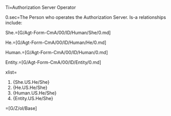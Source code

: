 Ti=Authorization Server Operator

0.sec=The Person who operates the Authorization Server.  Is-a relationships include:

She.=[G/Agt-Form-CmA/00/ID/Human/She/0.md]

He.=[G/Agt-Form-CmA/00/ID/Human/He/0.md]

Human.=[G/Agt-Form-CmA/00/ID/Human/0.md]

Entity.=[G/Agt-Form-CmA/00/ID/Entity/0.md]


xlist=<ol><li>{She.US.He/She}<li>{He.US.He/She}<li>{Human.US.He/She}<li>{Entity.US.He/She}</ol>

=[G/Z/ol/Base]
